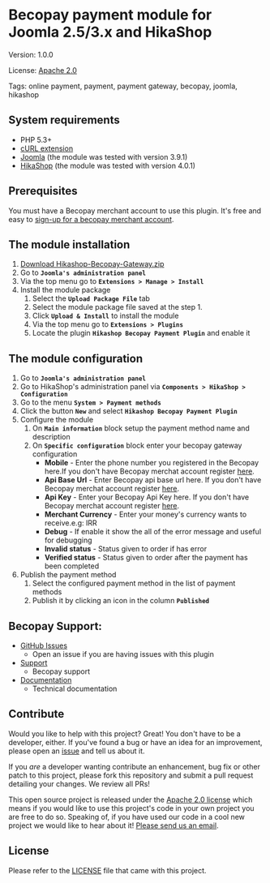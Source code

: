 Becopay payment module for Joomla 2.5/3.x and HikaShop
====================

Version: 1.0.0

License: [Apache 2.0](https://opensource.org/licenses/Apache-2.0)

Tags: online payment, payment, payment gateway, becopay, joomla, hikashop

## System requirements

* PHP 5.3+
* [cURL extension](http://php.net/manual/en/book.curl.php)
* [Joomla](http://www.joomla.org/download.html) (the module was tested with version 3.9.1)
* [HikaShop](https://www.hikashop.com/) (the module was tested with version 4.0.1)


## Prerequisites


You must have a Becopay merchant account to use this plugin.  It's free and easy to [sign-up for a becopay merchant account](https://becopay.com/en/merchant-register/).


## The module installation

1. [Download Hikashop-Becopay-Gateway.zip](https://github.com/becopay/Hikashop-Becopay-Gateway/releases)
2. Go to __`Joomla's administration panel`__
3. Via the top menu go to __`Extensions > Manage > Install`__
4. Install the module package
	1. Select the __`Upload Package File`__ tab
	2. Select the module package file saved at the step 1.
  	3. Click __`Upload & Install`__ to install the module
  	4. Via the top menu go to __`Extensions > Plugins`__
  	5. Locate the plugin __`Hikashop Becopay Payment Plugin`__ and enable it

## The module configuration

1. Go to __`Joomla's administration panel`__
2. Go to HikaShop's administration panel via __`Components > HikaShop > Configuration`__
3. Go to the menu  __`System > Payment methods`__
4. Click the button __`New`__ and select __`Hikashop Becopay Payment Plugin`__
5. Configure the module
    1. On __`Main information`__ block setup the payment method name and description
    2. On __`Specific configuration`__ block enter your becopay gateway configuration
    	* __Mobile__  - Enter the phone number you registered in the Becopay here.If you don't have Becopay merchat account register [here](https://becopay.com/en/merchant-register/).
		* __Api Base Url__  - Enter Becopay api base url here. If you don't have Becopay merchat account register [here](https://becopay.com/en/merchant-register/).
		* __Api Key__  - Enter your Becopay Api Key here. If you don't have Becopay merchat account register [here](https://becopay.com/en/merchant-register/).
		* __Merchant Currency__ - Enter your money's currency wants to receive.e.g: IRR
		* __Debug__ - If enable it show the all of the error message and useful for debugging
		* __Invalid status__ - Status given to order if has error
		* __Verified status__ - Status given to order after the payment has been completed
6. Publish the payment method
    1. Select the configured payment method in the list of payment methods
	2. Publish it by clicking an icon in the column __`Published`__



## Becopay Support:

* [GitHub Issues](https://github.com/becopay/Hikashop-Becopay-Gateway/issues)
  * Open an issue if you are having issues with this plugin
* [Support](https://becopay.com/en/support/#contact-us)
  * Becopay support
* [Documentation](https://becopay.com/en/io#api)
  * Technical documentation

## Contribute

Would you like to help with this project?  Great!  You don't have to be a developer, either.  If you've found a bug or have an idea for an improvement, please open an [issue](https://github.com/becopay/Hikashop-Becopay-Gateway/issues) and tell us about it.

If you *are* a developer wanting contribute an enhancement, bug fix or other patch to this project, please fork this repository and submit a pull request detailing your changes. We review all PRs!

This open source project is released under the [Apache 2.0 license](https://opensource.org/licenses/Apache-2.0) which means if you would like to use this project's code in your own project you are free to do so.  Speaking of, if you have used our code in a cool new project we would like to hear about it!  [Please send us an email](mailto:io@becopay.com).

## License

Please refer to the [LICENSE](https://opensource.org/licenses/Apache-2.0) file that came with this project.
